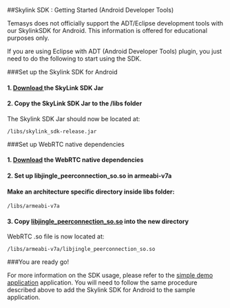 ##Skylink SDK : Getting Started (Android Developer Tools)

Temasys does not officially support the ADT/Eclipse development tools
with our SkylinkSDK for Android. This information is offered for
educational purposes only.

If you are using Eclipse with ADT (Android Developer Tools) plugin, you
just need to do the following to start using the SDK.

###Set up the Skylink SDK for Android


#### 1. [Download ](http://cdn.temasys.com.sg/skylink/skylinksdk/android/latest/skylink_sdk-release.jar) the SkyLink SDK Jar

#### 2. Copy the SkyLink SDK Jar to the /libs folder

The Skylink SDK Jar should now be located at:

    /libs/skylink_sdk-release.jar


###Set up WebRTC native dependencies

#### 1. [Download](http://cdn.temasys.com.sg/skylink/skylinksdk/android/latest/armeabi-v7a/libjingle_peerconnection_so.so) the WebRTC native dependencies


#### 2. Set up libjingle\_peerconnection\_so.so in armeabi-v7a

#### Make an architecture specific directory inside libs folder:

    /libs/armeabi-v7a

#### 3. Copy [libjingle\_peerconnection\_so.so](http://cdn.temasys.com.sg/skylink/skylinksdk/android/latest/armeabi-v7a/libjingle_peerconnection_so.so) into the new directory

WebRTC .so file is now located at:

    /libs/armeabi-v7a/libjingle_peerconnection_so.so

###You are ready go!

For more information on the SDK usage, please refer to the [simple demo application](http://cdn.temasys.com.sg/skylink/skylinksdk/android/latest/sample_app_adt.tar.gz)
application. You will need to follow the same procedure described above to add the Skylink SDK for Android to the sample application.